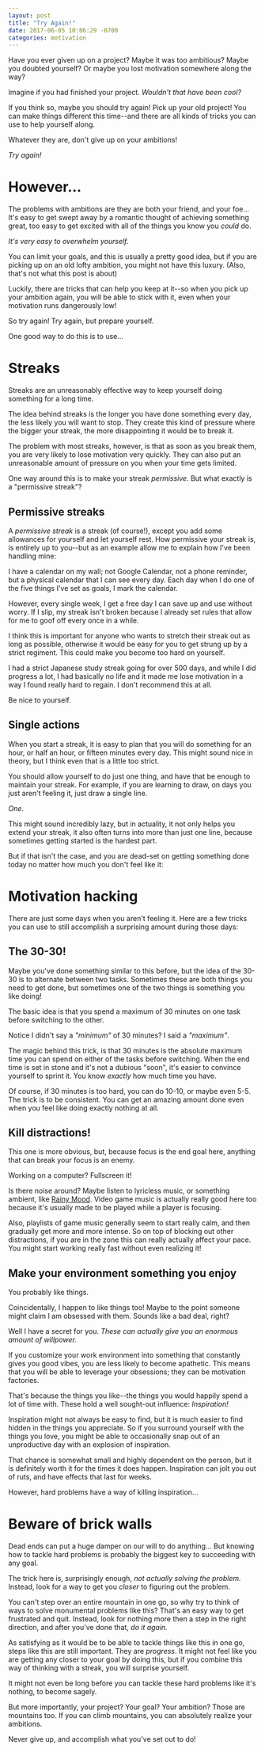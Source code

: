 ```yaml
---
layout: post
title: "Try Again!"
date: 2017-06-05 10:06:29 -0700
categories: motivation
---
```


Have you ever given up on a project? Maybe it was too ambitious? Maybe you doubted yourself? Or maybe you lost motivation somewhere along the way?

Imagine if you had finished your project. *Wouldn't that have been cool?*

If you think so, maybe you should try again! Pick up your old project! You can make things different this time--and there are all kinds of tricks you can use to help yourself along.

Whatever they are, don't give up on your ambitions!

*Try again!*
<!-- more -->

# However...
The problems with ambitions are they are both your friend, and your foe... It's easy to get swept away by a romantic thought of achieving something great, too easy to get excited with all of the things you know you *could* do.

*It's very easy to overwhelm yourself.*

You can limit your goals, and this is usually a pretty good idea, but if you are picking up on an old lofty ambition, you might not have this luxury. (Also, that's not what this post is about)

Luckily, there are tricks that can help you keep at it--so when you pick up your ambition again, you will be able to stick with it, even when your motivation runs dangerously low!

So try again! Try again, but prepare yourself.

One good way to do this is to use...

# Streaks
Streaks are an unreasonably effective way to keep yourself doing something for a long time.

The idea behind streaks is the longer you have done something every day, the less likely you will want to stop. They create this kind of pressure where the bigger your streak, the more disappointing it would be to break it.

The problem with most streaks, however, is that as soon as you break them, you are very likely to lose motivation very quickly. They can also put an unreasonable amount of pressure on you when your time gets limited.

One way around this is to make your streak *permissive*. But what exactly is a "permissive streak"?

## Permissive streaks
A *permissive streak* is a streak (of course!), except you add some allowances for yourself and let yourself rest. How permissive your streak is, is entirely up to you--but as an example allow me to explain how I've been handling mine:

I have a calendar on my wall; not Google Calendar, not a phone reminder, but a physical calendar that I can see every day. Each day when I do one of the five things I've set as goals, I mark the calendar.

However, every single week, I get a free day I can save up and use without worry. If I slip, my streak isn't broken because I already set rules that allow for me to goof off every once in a while.

I think this is important for anyone who wants to stretch their streak out as long as possible, otherwise it would be easy for you to get strung up by a strict regiment. This could make you become too hard on yourself.

I had a strict Japanese study streak going for over 500 days, and while I did progress a lot, I had basically no life and it made me lose motivation in a way I found really hard to regain. I don't recommend this at all.

Be nice to yourself.

## Single actions

When you start a streak, it is easy to plan that you will do something for an hour, or half an hour, or fifteen minutes every day. This might sound nice in theory, but I think even that is a little too strict.

You should allow yourself to do just one thing, and have that be enough to maintain your streak. For example, if you are learning to draw, on days you just aren't feeling it, just draw a single line.

*One*.

This might sound incredibly lazy, but in actuality, it not only helps you extend your streak, it also often turns into more than just one line, because sometimes getting started is the hardest part.

But if that isn't the case, and you are dead-set on getting something done today no matter how much you don't feel like it:

# Motivation hacking

There are just some days when you aren't feeling it. Here are a few tricks you can use to still accomplish a surprising amount during those days:

## The 30-30!

Maybe you've done something similar to this before, but the idea of the 30-30 is to alternate between two tasks. Sometimes these are both things you need to get done, but sometimes one of the two things is something you like doing!

The basic idea is that you spend a maximum of 30 minutes on one task before switching to the other.

Notice I didn't say a *"minimum"* of 30 minutes? I said a *"maximum"*.

The magic behind this trick, is that 30 minutes is the absolute maximum time you can spend on either of the tasks before switching. When the end time is set in stone and it's not a dubious "soon", it's easier to convince yourself to sprint it. You know *exactly* how much time you have.

Of course, if 30 minutes is too hard, you can do 10-10, or maybe even 5-5. The trick is to be consistent. You can get an amazing amount done even when you feel like doing exactly nothing at all.

## Kill distractions!

This one is more obvious, but, because focus is the end goal here, anything that can break your focus is an enemy.

Working on a computer? Fullscreen it!

Is there noise around? Maybe listen to lyricless music, or something ambient, like [Rainy Mood](http://rainymood.com/). Video game music is actually really good here too because it's usually made to be played while a player is focusing.

Also, playlists of game music generally seem to start really calm, and then gradually get more and more intense. So on top of blocking out other distractions, if you are in the zone this can really actually affect your pace. You might start working really fast without even realizing it!

## Make your environment something you enjoy

You probably like things.

Coincidentally, I happen to like things too! Maybe to the point someone might claim I am obsessed with them. Sounds like a bad deal, right?

Well I have a secret for you. *These can actually give you an enormous amount of willpower.*

If you customize your work environment into something that constantly gives you good vibes, you are less likely to become apathetic. This means that you will be able to leverage your obsessions; they can be motivation factories.

That's because the things you like--the things you would happily spend a lot of time with. These hold a well sought-out influence: *Inspiration!*

Inspiration might not always be easy to find, but it is much easier to find hidden in the things you appreciate. So if you surround yourself with the things you love, you might be able to occasionally snap out of an unproductive day with an explosion of inspiration.

That chance is somewhat small and highly dependent on the person, but it is definitely worth it for the times it does happen. Inspiration can jolt you out of ruts, and have effects that last for weeks.

However, hard problems have a way of killing inspiration...

# Beware of brick walls

Dead ends can put a huge damper on our will to do anything... But knowing how to tackle hard problems is probably the biggest key to succeeding with any goal.

The trick here is, surprisingly enough, *not actually solving the problem.* Instead, look for a way to get you *closer* to figuring out the problem.

You can't step over an entire mountain in one go, so why try to think of ways to solve monumental problems like this? That's an easy way to get frustrated and quit. Instead, look for nothing more then a step in the right direction, and after you've done that, *do it again.*

As satisfying as it would be to be able to tackle things like this in one go, steps like this are still important. They are *progress*. It might not feel like you are getting any closer to your goal by doing this, but if you combine this way of thinking with a streak, you will surprise yourself.

It might not even be long before you can tackle these hard problems like it's nothing, to become sagely.

But more importantly, your project? Your goal? Your ambition? Those are mountains too. If you can climb mountains, you can absolutely realize your ambitions.

Never give up, and accomplish what you've set out to do!

